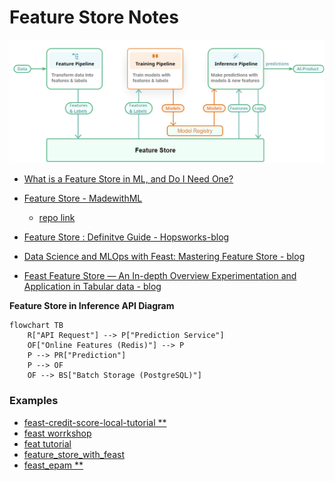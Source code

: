 # Feature Store Notes

![diagram](images/diagram.png)

- [What is a Feature Store in ML, and Do I Need One?](https://www.qwak.com/post/what-is-a-feature-store-in-ml)

- [Feature Store - MadewithML](https://madewithml.com/courses/mlops/feature-store/#when-do-i-need-a-feature-store)
    - [repo link](https://github.com/GokuMohandas/feature-store/tree/main)

- [Feature Store : Definitve Guide - Hopsworks-blog](https://www.hopsworks.ai/dictionary/feature-store)
- [Data Science and MLOps with Feast: Mastering Feature Store - blog](https://oleg-dubetcky.medium.com/data-science-and-mlops-with-feast-mastering-feature-store-2b92c55ddd25)
- [Feast Feature Store — An In-depth Overview Experimentation and Application in Tabular data - blog](https://medium.com/@ongxuanhong/mlops-03-feast-feature-store-an-in-depth-overview-experimentation-and-application-in-tabular-b9d1c5376483)

**Feature Store in Inference API Diagram**


```mermaid
flowchart TB
    R["API Request"] --> P["Prediction Service"]
    OF["Online Features (Redis)"] --> P
    P --> PR["Prediction"]
    P --> OF
    OF --> BS["Batch Storage (PostgreSQL)"]

```


### Examples

- [feast-credit-score-local-tutorial **](https://github.com/feast-dev/feast-credit-score-local-tutorial)
- [feast worrkshop](https://github.com/feast-dev/feast-workshop)
- [feat tutorial](https://github.com/iamirmasoud/feast-tutorial/tree/masterl)
- [feature_store_with_feast](https://github.com/GokuMohandas/feature-store/blob/main/feature_store.ipynb)
- [feast_epam **](https://github.com/ElliotNguyen68/feast_epam/tree/main)
